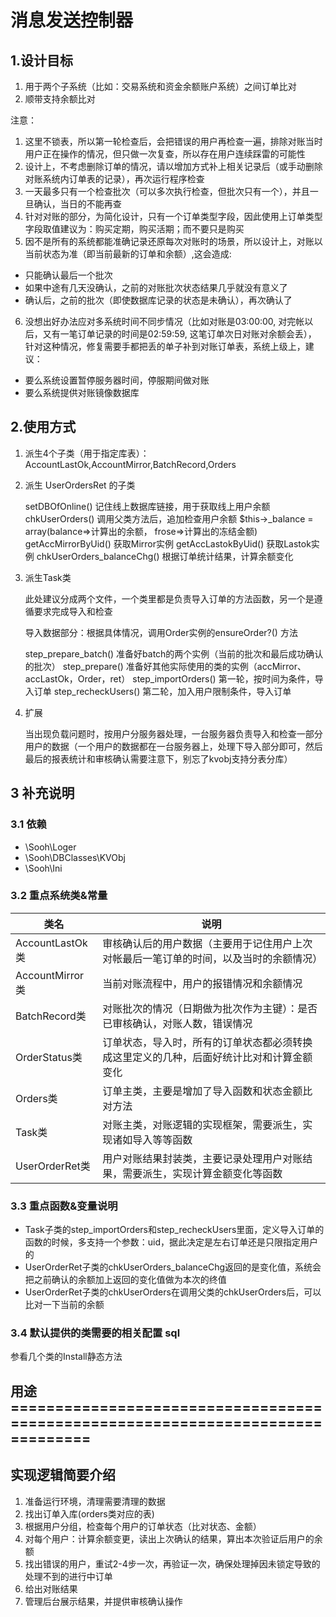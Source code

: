 # 消息发送控制器

## 1.设计目标

1. 用于两个子系统（比如：交易系统和资金余额账户系统）之间订单比对
2. 顺带支持余额比对


注意：

1. 这里不锁表，所以第一轮检查后，会把错误的用户再检查一遍，排除对账当时用户正在操作的情况，但只做一次复查，所以存在用户连续踩雷的可能性
2. 设计上，不考虑删除订单的情况，请以增加方式补上相关记录后（或手动删除对账系统内订单表的记录），再次运行程序检查
3. 一天最多只有一个检查批次（可以多次执行检查，但批次只有一个），并且一旦确认，当日的不能再查
4. 针对对账的部分，为简化设计，只有一个订单类型字段，因此使用上订单类型字段取值建议为：购买定期，购买活期；而不要只是购买
5. 因不是所有的系统都能准确记录还原每次对账时的场景，所以设计上，对账以当前状态为准（即当前最新的订单和余额）,这会造成:

* 只能确认最后一个批次
* 如果中途有几天没确认，之前的对账批次状态结果几乎就没有意义了
* 确认后，之前的批次（即使数据库记录的状态是未确认），再次确认了

6. 没想出好办法应对多系统时间不同步情况（比如对账是03:00:00, 对完帐以后，又有一笔订单记录的时间是02:59:59, 这笔订单次日对账对余额会丢），
针对这种情况，修复需要手都把丢的单子补到对账订单表，系统上级上，建议：

* 要么系统设置暂停服务器时间，停服期间做对账
* 要么系统提供对账镜像数据库


## 2.使用方式

1. 派生4个子类（用于指定库表）：AccountLastOk,AccountMirror,BatchRecord,Orders

2. 派生 UserOrdersRet 的子类
 
    setDBOfOnline() 记住线上数据库链接，用于获取线上用户余额
    chkUserOrders() 调用父类方法后，追加检查用户余额 $this->_balance = array(balance=>计算出的余额， frose=>计算出的冻结金额)
    getAccMirrorByUid()  获取Mirror实例
    getAccLastokByUid()  获取Lastok实例
    chkUserOrders_balanceChg() 根据订单统计结果，计算余额变化

3. 派生Task类

    此处建议分成两个文件，一个类里都是负责导入订单的方法函数，另一个是遵循要求完成导入和检查

    导入数据部分：根据具体情况，调用Order实例的ensureOrder?() 方法 

    step_prepare_batch() 准备好batch的两个实例（当前的批次和最后成功确认的批次）
    step_prepare() 准备好其他实际使用的类的实例（accMirror、accLastOk，Order，ret）
    step_importOrders() 第一轮，按时间为条件，导入订单
    step_recheckUsers() 第二轮，加入用户限制条件，导入订单

4. 扩展

    当出现负载问题时，按用户分服务器处理，一台服务器负责导入和检查一部分用户的数据（一个用户的数据都在一台服务器上，处理下导入部分即可，然后最后的报表统计和审核确认需要注意下，别忘了kvobj支持分表分库）



## 3 补充说明

### 3.1 依赖 

- \Sooh\Loger
- \Sooh\DBClasses\KVObj
- \Sooh\Ini 

### 3.2 重点系统类&常量 

| 类名              | 说明
| ----------------  | ---------------------------------------------------------
| AccountLastOk类   | 审核确认后的用户数据（主要用于记住用户上次对帐最后一笔订单的时间，以及当时的余额情况）
| AccountMirror类   | 当前对账流程中，用户的报错情况和余额情况
| BatchRecord类     | 对账批次的情况（日期做为批次作为主键）：是否已审核确认，对账人数，错误情况
| OrderStatus类     | 订单状态，导入时，所有的订单状态都必须转换成这里定义的几种，后面好统计比对和计算金额变化
| Orders类          | 订单主类，主要是增加了导入函数和状态金额比对方法
| Task类            | 对账主类，对账逻辑的实现框架，需要派生，实现诸如导入等等函数
| UserOrderRet类    | 用户对账结果封装类，主要记录处理用户对账结果，需要派生，实现计算金额变化等函数


### 3.3 重点函数&变量说明 

- Task子类的step_importOrders和step_recheckUsers里面，定义导入订单的函数的时候，多支持一个参数：uid，据此决定是左右订单还是只限指定用户的
- UserOrderRet子类的chkUserOrders_balanceChg返回的是变化值，系统会把之前确认的余额加上返回的变化值做为本次的终值
- UserOrderRet子类的chkUserOrders在调用父类的chkUserOrders后，可以比对一下当前的余额



### 3.4 默认提供的类需要的相关配置 sql

参看几个类的Install静态方法

























## 用途===============================================================================



## 实现逻辑简要介绍

1. 准备运行环境，清理需要清理的数据
2. 找出订单入库(orders类对应的表)
3. 根据用户分组，检查每个用户的订单状态（比对状态、金额）
4. 对每个用户：计算余额变更，读出上次确认的结果，算出本次验证后用户的余额
5. 找出错误的用户，重试2-4步一次，再验证一次，确保处理掉因未锁定导致的处理不到的进行中订单
6. 给出对账结果
7. 管理后台展示结果，并提供审核确认操作

